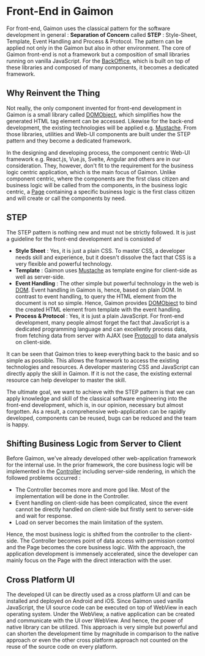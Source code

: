 # Front-End in Gaimon

For front-end, Gaimon uses the classical pattern for the software development
in general : **Separation of Concern** called **STEP** : Style-Sheet, Template,
Event Handling and Process & Protocol. The pattern can be applied not only in
the Gaimon but also in other environment. The core of Gaimon front-end is not
a framework but a composition of small libraries running on vanilla JavaScript.
For the [BackOffice](../BackOffice.md), which is built on top of these
libraries and composed of many components, it becomes a dedicated framework.

## Why Reinvent the Thing

Not really, the only component invented for front-end development in Gaimon
is a small library called [DOMObject](DOMObject.md), which simplifies how
the generated HTML tag element can be accessed. Likewise for the back-end
development, the existing technologies will be applied e.g.
[Mustache](https://mustache.github.io/). From those libraries, utilities
and Web-UI components are built under the STEP pattern and they become
a dedicated framework.

In the designing and developing process, the component centric Web-UI
framework e.g. React.js, Vue.js, Svelte, Angular and others are in our consideration.
They, however, don't fit to the requirement for the business logic centric
application, which is the main focus of Gaimon. Unlike component centric,
where the components are the first class citizen and business logic
will be called from the components, in the business logic centric,
a [Page](Page.md) containing a specific business logic is the first class
citizen and will create or call the components by need.

## STEP

The STEP pattern is nothing new and must not be strictly followed.
It is just a guideline for the front-end development and is consisted of

- **Style Sheet** : Yes, it is just a plain CSS. To master CSS,
a developer needs skill and experience, but it doesn't dissolve the fact
that CSS is a very flexible and powerful technology.
- **Template** : Gaimon uses [Mustache](https://mustache.github.io/) as
template engine for client-side as well as server-side.
- **Event Handling** : The other simple but powerful technology in the web
is [DOM](https://developer.mozilla.org/en-US/docs/Web/API/Document_Object_Model).
Event handling in Gaimon is, hence, based on plain DOM. In contrast
to event handling, to query the HTML element from the document is not so
simple. Hence, Gaimon provides [DOMObject](DOMObject.md) to bind
the created HTML element from template with the event handling.
- **Process & Protocol** : Yes, it is just a plain JavaScript. For front-end
development, many people almost forget the fact that JavaScript is
a dedicated programming language and can excellently process data,
from fetching data from server with AJAX (see [Protocol](Protocol.md))
to data analysis on client-side.

It can be seen that Gaimon tries to keep everything back to the basic
and so simple as possible. This allows the framework to access
the existing technologies and resources. A developer mastering CSS
and JavaScript can directly apply the skill in Gaimon. If it is not
the case, the existing external resource can help developer
to master the skill.

The ultimate goal, we want to achieve with the STEP pattern is that
we can apply knowledge and skill of the classical software engineering
into the front-end development, which is, in our opinion, necessary
but almost forgotten. As a result, a comprehensive web-application
can be rapidly developed, components can be reused, bugs can be reduced
and the team is happy.

## Shifting Business Logic from Server to Client

Before Gaimon, we've already developed other web-application framework for
the internal use. In the prior framework, the core business logic will be
implemented in the [Controller](../Controller.md) including server-side
rendering, in which the followed problems occurred :

- The Controller becomes more and more god like. Most of the implementation
will be done in the Controller.
- Event handling on client-side has been complicated, since the event cannot
be directly handled on client-side but firstly sent to server-side and wait
for response.
- Load on server becomes the main limitation of the system.

Hence, the most business logic is shifted from the controller to the client-side.
The Controller becomes point of data access with permission control
and the Page becomes the core business logic.
With the approach, the application development is immensely accelerated,
since the developer can mainly focus on the Page with the direct interaction
with the user.

## Cross Platform UI

The developed UI can be directly used as a cross platform UI and can be
installed and deployed on Android and iOS. Since Gaimon used vanilla
JavaScript, the UI source code can be executed on top of WebView in each
operating system. Under the WebView, a native application can be created
and communicate with the UI over WebView. And hence, the power of native
library can be utilized. This approach is very simple but powerful
and can shorten the development time by magnitude in comparison to
the native approach or even the other cross platform approach not counted
on the reuse of the source code on every platform.